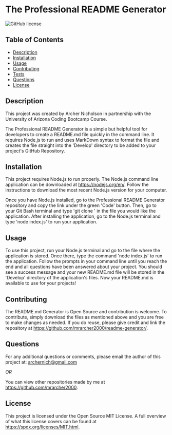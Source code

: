 # The Professional README Generator
![GitHub license](https://img.shields.io/badge/license-MIT-green)

## Table of Contents

* [Description](##description)
* [Installation](##installation)
* [Usage](##usage)
* [Contributing](##contributing)
* [Tests](##tests)
* [Questions](##questions)
* [License](##license)

## Description

This project was created by Archer Nicholson in partnership with the University of Arizona Coding Bootcamp Course.

The Professional README Generator is a simple but helpful tool for developers to create a README.md file quickly in the command line. It requires Node.js to run and uses MarkDown syntax to format the file and creates the file straight into the 'Develop' directory to be added to your project's GitHub Repository.

## Installation

This project requires Node.js to run properly. The Node.js command line application can be downloaded at https://nodejs.org/en/. Follow the instructions to download the most recent Node.js version for your computer.

Once you have Node.js installed, go to the Professional README Generator repository and copy the link under the green 'Code' button. Then, go to your Git Bash terminal and type 'git clone <repo link>' in the file you would like the application. After installing the application, go to the Node.js terminal and type 'node index.js' to run your application.

## Usage

To use this project, run your Node.js terminal and go to the file where the application is stored. Once there, type the command 'node index.js' to run the application. Follow the prompts in your command line until you reach the end and all questions have been answered about your project. You should see a success message and your new README.md file will be stored in the 'Develop' directory of the application's files. Now your README.md is available to use for your projects!

## Contributing

The README.md Generator is Open Source and contribution is welcome. To contribute, simply download the files as mentioned above and you are free to make changes as needed. If you do reuse, please give credit and link the repository at https://github.com/mrarcher2000/readme-generator/.

## Questions

For any additional questions or comments, please email the author of this project at: 
archernich@gmail.com

*OR*

You can view other repositories made by me at https://github.com/mrarcher2000.



## License
   This project is licensed under the Open Source MIT License.
   A full overview of what this license covers can be found at https://spdx.org/licenses/MIT.html.
    
